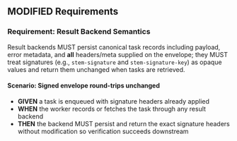 ## MODIFIED Requirements

### Requirement: Result Backend Semantics
Result backends MUST persist canonical task records including payload, error metadata, and **all** headers/meta supplied on the envelope; they MUST treat signatures (e.g., `stem-signature` and `stem-signature-key`) as opaque values and return them unchanged when tasks are retrieved.

#### Scenario: Signed envelope round-trips unchanged
- **GIVEN** a task is enqueued with signature headers already applied
- **WHEN** the worker records or fetches the task through any result backend
- **THEN** the backend MUST persist and return the exact signature headers without modification so verification succeeds downstream
